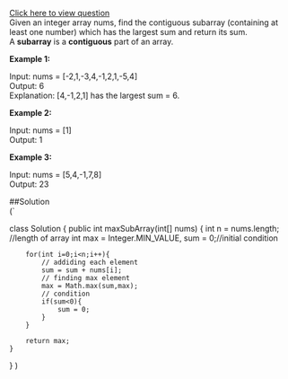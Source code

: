 [Click here to view question](https://leetcode.com/problems/maximum-subarray/)
<br/>
Given an integer array nums, find the contiguous subarray (containing at least one number) which has the largest sum and return its sum.
<br/>
A **subarray** is a **contiguous** part of an array.

**Example 1:**

Input: nums = [-2,1,-3,4,-1,2,1,-5,4]<br/>
Output: 6<br/>
Explanation: [4,-1,2,1] has the largest sum = 6.<br/>


**Example 2:**

Input: nums = [1]<br/>
Output: 1

**Example 3:**

Input: nums = [5,4,-1,7,8]<br/>
Output: 23


##Solution<br/>
(`

class Solution {
    public int maxSubArray(int[] nums) {
        int n = nums.length; //length of array
        int max = Integer.MIN_VALUE, sum = 0;//initial condition
        
        for(int i=0;i<n;i++){
            // addiding each element
            sum = sum + nums[i];
            // finding max element
            max = Math.max(sum,max);
            // condition
            if(sum<0){
                sum = 0;
            }
        }
        
        return max;
    }
}
)